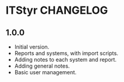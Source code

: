 # ITStyr CHANGELOG

## 1.0.0
* Initial version.
* Reports and systems, with import scripts.
* Adding notes to each system and report.
* Adding general notes.
* Basic user management.

